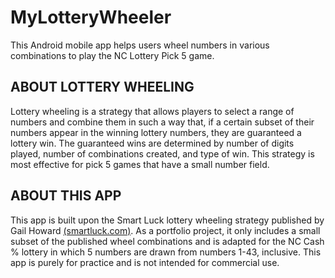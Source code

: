 # MyLotteryWheeler
This Android mobile app helps users wheel numbers in various combinations to play the NC Lottery Pick 5 game.

## ABOUT LOTTERY WHEELING
Lottery wheeling is a strategy that allows players to select a range of numbers and combine them in such a way
that, if a certain subset of their numbers appear in the winning lottery numbers, they are guaranteed a lottery win.
The guaranteed wins are determined by number of digits played, number of combinations created, and type of win.
This strategy is most effective for pick 5 games that have a small number field.

## ABOUT THIS APP
This app is built upon the Smart Luck lottery wheeling strategy published by Gail Howard [(smartluck.com)](<https://www.smartluck.com/>).
As a portfolio project, it only includes a small subset of the published wheel combinations and is adapted for the NC Cash % lottery in
which 5 numbers are drawn from numbers 1-43, inclusive. This app is purely for practice and is not intended for commercial use.
